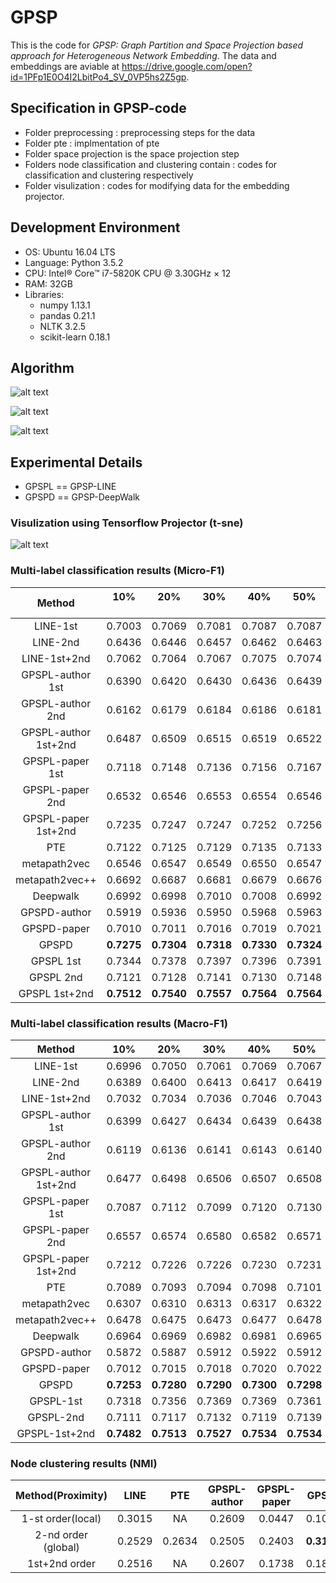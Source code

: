 # GPSP
This is the code for *GPSP: Graph Partition and Space Projection based approach for Heterogeneous Network Embedding*. The data and embeddings are aviable at https://drive.google.com/open?id=1PFp1E0O4I2LbitPo4_SV_0VP5hs2Z5gp.

## Specification in GPSP-code
- Folder preprocessing : preprocessing steps for the data
- Folder pte : implmentation of pte
- Folder space projection is the space projection step
- Folders node classification and clustering contain : codes for classification and clustering respectively
- Folder visulization : codes for modifying data for the embedding projector.

## Development Environment
- OS: Ubuntu 16.04 LTS
- Language: Python 3.5.2
- CPU: Intel® Core™ i7-5820K CPU @ 3.30GHz × 12 
- RAM: 32GB
- Libraries:
    - numpy 1.13.1
    - pandas 0.21.1
    - NLTK 3.2.5
    - scikit-learn 0.18.1
## Algorithm


![alt text][logo]

[logo]: https://github.com/Ange1o/GPSP/raw/master/img/algorithm1.png "Algorithm 1"


![alt text][logo]

[logo]: https://github.com/Ange1o/GPSP/raw/master/img/algorithm2.png "Algorithm 2"

![alt text][logo]

[logo]: https://github.com/Ange1o/GPSP/raw/master/img/algorithm3.png "Algorithm 3"


## Experimental Details

- GPSPL == GPSP-LINE
- GPSPD == GPSP-DeepWalk

### Visulization using Tensorflow Projector (t-sne)

![alt text][logo]

[logo]: https://github.com/Ange1o/GPSP/raw/master/img/gpspD.png "Embedding"


### Multi-label classification results (Micro-F1)

|        Method        |    10%     |    20%     |    30%     |    40%     |    50%     |    60%     |    70%     |    80%     |    90%     |
| :------------------: | :--------: | :--------: | :--------: | :--------: | :--------: | :--------: | :--------: | :--------: | :--------: |
|       LINE-1st       |   0.7003   |   0.7069   |   0.7081   |   0.7087   |   0.7087   |   0.7084   |   0.7079   |   0.7087   |   0.7079   |
|       LINE-2nd       |   0.6436   |   0.6446   |   0.6457   |   0.6462   |   0.6463   |   0.6458   |   0.6456   |   0.6450   |   0.6470   |
|     LINE-1st+2nd     |   0.7062   |   0.7064   |   0.7067   |   0.7075   |   0.7074   |   0.7077   |   0.7062   |   0.7072   |   0.7075   |
|   GPSPL-author 1st   |   0.6390   |   0.6420   |   0.6430   |   0.6436   |   0.6439   |   0.6432   |   0.6426   |   0.6448   |   0.6455   |
|   GPSPL-author 2nd   |   0.6162   |   0.6179   |   0.6184   |   0.6186   |   0.6181   |   0.6181   |   0.6183   |   0.6199   |   0.6212   |
| GPSPL-author 1st+2nd |   0.6487   |   0.6509   |   0.6515   |   0.6519   |   0.6522   |   0.6515   |   0.6519   |   0.6534   |   0.6540   |
|   GPSPL-paper 1st    |   0.7118   |   0.7148   |   0.7136   |   0.7156   |   0.7167   |   0.7127   |   0.7219   |   0.7206   |   0.7227   |
|   GPSPL-paper 2nd    |   0.6532   |   0.6546   |   0.6553   |   0.6554   |   0.6546   |   0.6540   |   0.6552   |   0.6521   |   0.6565   |
| GPSPL-paper 1st+2nd  |   0.7235   |   0.7247   |   0.7247   |   0.7252   |   0.7256   |   0.7250   |   0.7262   |   0.7256   |   0.7267   |
|         PTE          |   0.7122   |   0.7125   |   0.7129   |   0.7135   |   0.7133   |   0.7138   |   0.7140   |   0.7135   |   0.7138   |
|     metapath2vec     |   0.6546   |   0.6547   |   0.6549   |   0.6550   |   0.6547   |   0.6551   |   0.6552   |   0.6537   |   0.6529   |
|    metapath2vec++    |   0.6692   |   0.6687   |   0.6681   |   0.6679   |   0.6676   |   0.6678   |   0.6677   |   0.6658   |   0.6651   |
|       Deepwalk       |   0.6992   |   0.6998   |   0.7010   |   0.7008   |   0.6992   |   0.6988   |   0.6986   |   0.6964   |   0.6988   |
|     GPSPD-author     |   0.5919   |   0.5936   |   0.5950   |   0.5968   |   0.5963   |   0.5993   |   0.5974   |   0.5995   |   0.5980   |
|     GPSPD-paper      |   0.7010   |   0.7011   |   0.7016   |   0.7019   |   0.7021   |   0.7020   |   0.7018   |   0.7023   |   0.7020   |
|        GPSPD         | **0.7275** | **0.7304** | **0.7318** | **0.7330** | **0.7324** | **0.7328** | **0.7320** | **0.7331** | **0.7318** |
|      GPSPL 1st       |   0.7344   |   0.7378   |   0.7397   |   0.7396   |   0.7391   |   0.7401   |   0.7410   |   0.7425   |   0.7388   |
|      GPSPL 2nd       |   0.7121   |   0.7128   |   0.7141   |   0.7130   |   0.7148   |   0.7146   |   0.7137   |   0.7145   |   0.7159   |
|    GPSPL 1st+2nd     | **0.7512** | **0.7540** | **0.7557** | **0.7564** | **0.7564** | **0.7558** | **0.7554** | **0.7574** | **0.7552** |

### Multi-label classification results (Macro-F1)

|        Method        |    10%     |    20%     |    30%     |    40%     |    50%     |    60%     |    70%     |    80%     |    90%     |
| :------------------: | :--------: | :--------: | :--------: | :--------: | :--------: | :--------: | :--------: | :--------: | :--------: |
|       LINE-1st       |   0.6996   |   0.7050   |   0.7061   |   0.7069   |   0.7067   |   0.7062   |   0.7056   |   0.7063   |   0.7059   |
|       LINE-2nd       |   0.6389   |   0.6400   |   0.6413   |   0.6417   |   0.6419   |   0.6415   |   0.6409   |   0.6403   |   0.6426   |
|     LINE-1st+2nd     |   0.7032   |   0.7034   |   0.7036   |   0.7046   |   0.7043   |   0.7049   |   0.7035   |   0.7044   |   0.7036   |
|   GPSPL-author 1st   |   0.6399   |   0.6427   |   0.6434   |   0.6439   |   0.6438   |   0.6436   |   0.6424   |   0.6451   |   0.6451   |
|   GPSPL-author 2nd   |   0.6119   |   0.6136   |   0.6141   |   0.6143   |   0.6140   |   0.6138   |   0.6138   |   0.6162   |   0.6169   |
| GPSPL-author 1st+2nd |   0.6477   |   0.6498   |   0.6506   |   0.6507   |   0.6508   |   0.6501   |   0.6506   |   0.6529   |   0.6528   |
|   GPSPL-paper 1st    |   0.7087   |   0.7112   |   0.7099   |   0.7120   |   0.7130   |   0.7083   |   0.7198   |   0.7177   |   0.7211   |
|   GPSPL-paper 2nd    |   0.6557   |   0.6574   |   0.6580   |   0.6582   |   0.6571   |   0.6570   |   0.6578   |   0.6550   |   0.6591   |
| GPSPL-paper 1st+2nd  |   0.7212   |   0.7226   |   0.7226   |   0.7230   |   0.7231   |   0.7229   |   0.7243   |   0.7232   |   0.7251   |
|         PTE          |   0.7089   |   0.7093   |   0.7094   |   0.7098   |   0.7101   |   0.7104   |   0.7090   |   0.7099   |   0.7094   |
|     metapath2vec     |   0.6307   |   0.6310   |   0.6313   |   0.6317   |   0.6322   |   0.6325   |   0.6328   |   0.6313   |   0.6301   |
|    metapath2vec++    |   0.6478   |   0.6475   |   0.6473   |   0.6477   |   0.6478   |   0.6474   |   0.6473   |   0.6456   |   0.6445   |
|       Deepwalk       |   0.6964   |   0.6969   |   0.6982   |   0.6981   |   0.6965   |   0.6964   |   0.6963   |   0.6937   |   0.6961   |
|     GPSPD-author     |   0.5872   |   0.5887   |   0.5912   |   0.5922   |   0.5912   |   0.5977   |   0.5941   |   0.5971   |   0.5944   |
|     GPSPD-paper      |   0.7012   |   0.7015   |   0.7018   |   0.7020   |   0.7022   |   0.7021   |   0.7018   |   0.7023   |   0.7016   |
|        GPSPD         | **0.7253** | **0.7280** | **0.7290** | **0.7300** | **0.7298** | **0.7302** | **0.7295** | **0.7306** | **0.7289** |
|      GPSPL-1st       |   0.7318   |   0.7356   |   0.7369   |   0.7369   |   0.7361   |   0.7374   |   0.7388   |   0.7402   |   0.7364   |
|      GPSPL-2nd       |   0.7111   |   0.7117   |   0.7132   |   0.7119   |   0.7139   |   0.7137   |   0.7130   |   0.7136   |   0.7155   |
|    GPSPL-1st+2nd     | **0.7482** | **0.7513** | **0.7527** | **0.7534** | **0.7534** | **0.7529** | **0.7526** | **0.7544** | **0.7522** |

### Node clustering results (NMI)

|  Method(Proximity)  |  LINE  |  PTE   | GPSPL-author | GPSPL-paper |   GPSPL    | metapath2v | metapath2v++ | Deepwalk | GPSPD-author | GPSPD-paper |   GPSPD    |
| :-----------------: | :----: | :----: | :----------: | :---------: | :--------: | :--------: | :----------: | :------: | :----------: | :---------: | :--------: |
|  1-st order(local)  | 0.3015 |   NA   |    0.2609    |   0.0447    |   0.1049   |     NA     |      NA      |    NA    |      NA      |     NA      |     NA     |
| 2-nd order (global) | 0.2529 | 0.2634 |    0.2505    |   0.2403    | **0.3118** |   0.2403   |    0.2473    |  0.2873  |    0.1681    |   0.3392    | **0.3555** |
|    1st+2nd order    | 0.2516 |   NA   |    0.2607    |   0.1738    |   0.1894   |     NA     |      NA      |    NA    |      NA      |     NA      |     NA     |

